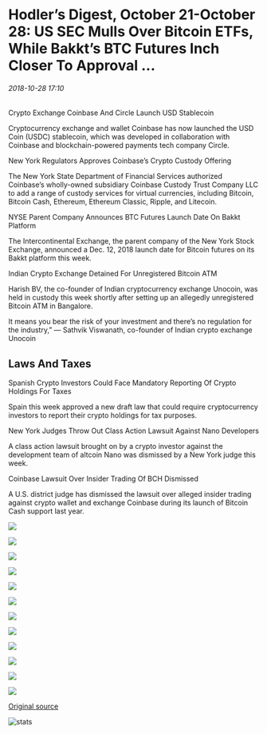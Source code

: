 # Hodler’s Digest, October 21-October 28: US SEC Mulls Over Bitcoin ETFs, While Bakkt’s BTC Futures Inch Closer To Approval ...

###### 2018-10-28 17:10

Crypto Exchange Coinbase And Circle Launch USD Stablecoin

Cryptocurrency exchange and wallet Coinbase has now launched the USD Coin (USDC) stablecoin, which was developed in collaboration with Coinbase and blockchain-powered payments tech company Circle.

New York Regulators Approves Coinbase’s Crypto Custody Offering

The New York State Department of Financial Services authorized Coinbase’s wholly-owned subsidiary Coinbase Custody Trust Company LLC to add a range of custody services for virtual currencies, including Bitcoin, Bitcoin Cash, Ethereum, Ethereum Classic, Ripple, and Litecoin.

NYSE Parent Company Announces BTC Futures Launch Date On Bakkt Platform

The Intercontinental Exchange, the parent company of the New York Stock Exchange, announced a Dec. 12, 2018 launch date for Bitcoin futures on its Bakkt platform this week.

Indian Crypto Exchange Detained For Unregistered Bitcoin ATM

Harish BV, the co-founder of Indian cryptocurrency exchange Unocoin, was held in custody this week shortly after setting up an allegedly unregistered Bitcoin ATM in Bangalore.

It means you bear the risk of your investment and there’s no regulation for the industry,” — Sathvik Viswanath, co-founder of Indian crypto exchange Unocoin

## 

## Laws And Taxes

Spanish Crypto Investors Could Face Mandatory Reporting Of Crypto Holdings For Taxes

Spain this week approved a new draft law that could require cryptocurrency investors to report their crypto holdings for tax purposes.

New York Judges Throw Out Class Action Lawsuit Against Nano Developers

A class action lawsuit brought on by a crypto investor against the development team of altcoin Nano was dismissed by a New York judge this week.

Coinbase Lawsuit Over Insider Trading Of BCH Dismissed

A U.S. district judge has dismissed the lawsuit over alleged insider trading against crypto wallet and exchange Coinbase during its launch of Bitcoin Cash support last year.

![](https://s3.cointelegraph.com/storage/uploads/view/e170badf4af6322790307865e1995b8f.jpg)

![](https://s3.cointelegraph.com/storage/uploads/view/aad350cb02ce30dde75d72fe001d17c3.jpg)

![](https://s3.cointelegraph.com/storage/uploads/view/c753ce6b91899a78da2304ca9e4d98a9.png)

![](https://s3.cointelegraph.com/storage/uploads/view/ddd4ab927b6b7d53f58dc0121cc3e193.png)

![](https://s3.cointelegraph.com/storage/uploads/view/522db768f91059b969fb2cf7dedd1b34.jpg)

![](https://s3.cointelegraph.com/storage/uploads/view/4c8c203578e997341fd14bb3deb3d14e.jpg)

![](https://s3.cointelegraph.com/storage/uploads/view/1ebc475ce268a686ccc31e9e699e3380.jpg)

![](https://s3.cointelegraph.com/storage/uploads/view/9351d16d5fd72c1adddf5eeb30a5d1df.jpg)

![](https://s3.cointelegraph.com/storage/uploads/view/dc84963358139696b0dbd28b02d78419.jpg)

![](https://s3.cointelegraph.com/storage/uploads/view/d4c238d938ce95329f7a41623e5d39f5.png)

![](https://s3.cointelegraph.com/storage/uploads/view/f67c47b97581814548b2a777a5558039.jpg)

![](https://s3.cointelegraph.com/storage/uploads/view/9868b3dffb24884452f3be682f1643fe.jpg)

[Original source](https://cointelegraph.com/news/hodlers-digest-october-21-october-28-us-sec-mulls-over-bitcoin-etfs-while-bakkts-btc-futures-inch-closer-to-approval)

![stats](https://c.statcounter.com/11760860/0/a89fa40b/1/ "stats")